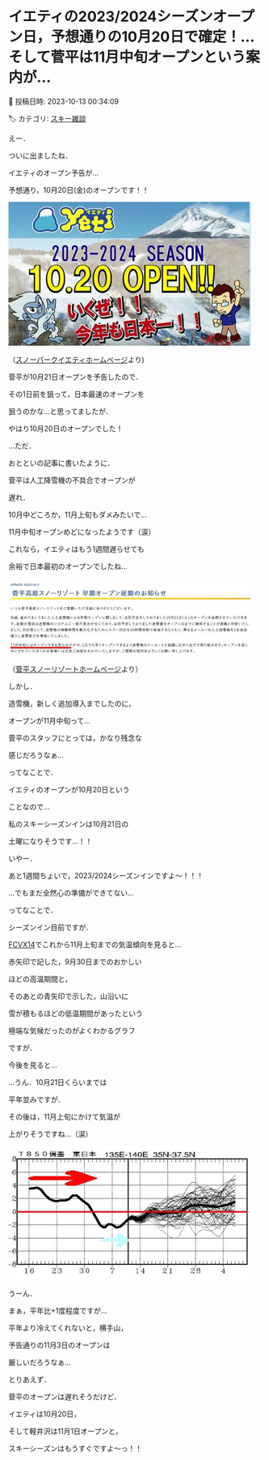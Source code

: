 # イエティの2023/2024シーズンオープン日，予想通りの10月20日で確定！…そして菅平は11月中旬オープンという案内が…

📅 投稿日時: 2023-10-13 00:34:09

🏷️ カテゴリ: [スキー雑談](c1f9d2cb7478308da16419928ea3945e9.md)

えー．


ついに出ましたね．


イエティのオープン予告が…





予想通り，10月20日(金)のオープンです！！







![49f6cd79f0b1f0e838afcba548d0d05a.jpg](images/49f6cd79f0b1f0e838afcba548d0d05a.jpg)




（[スノーパークイエティホームページ](https://www.yeti-resort.com/)より)





菅平が10月21日オープンを予告したので．


その1日前を狙って，日本最速のオープンを


狙うのかな…と思ってましたが．


やはり10月20日のオープンでした！





…ただ．


おとといの記事に書いたように．


菅平は人工降雪機の不具合でオープンが


遅れ．


10月中どころか，11月上旬もダメみたいで…


11月中旬オープンめどになったようです（涙）


これなら，イエティはもう1週間遅らせても


余裕で日本最初のオープンでしたね…







![ecc4d7c9d4c927e62efd20b153635bf9.jpg](images/ecc4d7c9d4c927e62efd20b153635bf9.jpg)




（[菅平スノーリゾートホームページ](https://sugadaira-snowresort.com/news/1377/)より）





しかし．


造雪機，新しく追加導入までしたのに，


オープンが11月中旬って…


菅平のスタッフにとっては，かなり残念な


感じだろうなぁ…





ってなことで．


イエティのオープンが10月20日という


ことなので…


私のスキーシーズンインは10月21日の


土曜になりそうです…！！





いやー．


あと1週間ちょいで，2023/2024シーズンインですよ～！！！





…でもまだ全然心の準備ができてない…





ってなことで．


シーズンイン目前ですが．


[FCVX14](https://n-kishou.com/ee/image4/lfax/fcvx14_202310112100.png?x=36&y=6)でこれから11月上旬までの気温傾向を見ると…





赤矢印で記した，9月30日までのおかしい


ほどの高温期間と，


そのあとの青矢印で示した，山沿いに


雪が積もるほどの低温期間があったという


極端な気候だったのがよくわかるグラフ


ですが．





今後を見ると…


…うん．10月21日くらいまでは


平年並みですが．


その後は，11月上旬にかけて気温が


上がりそうですね…（涙）




![22f98cbcf6c4ba8a7696387e928bd549.jpg](images/22f98cbcf6c4ba8a7696387e928bd549.jpg)







うーん．


まぁ，平年比+1度程度ですが…


平年より冷えてくれないと，横手山，


予告通りの11月3日のオープンは


厳しいだろうなぁ…





とりあえず．


菅平のオープンは遅れそうだけど．


イエティは10月20日，


そして軽井沢は11月1日オープンと，


スキーシーズンはもうすぐですよ～っ！！
